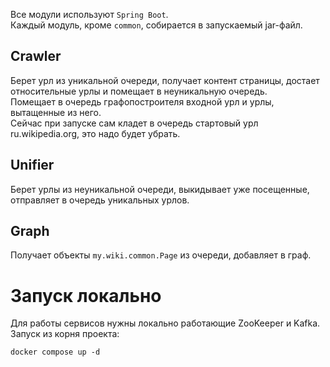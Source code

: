Все модули используют `Spring Boot`.  
Каждый модуль, кроме `common`, собирается в запускаемый jar-файл.

## Crawler
Берет урл из уникальной очереди, получает контент страницы, достает относительные урлы и помещает в неуникальную очередь.  
Помещает в очередь графопостроителя входной урл и урлы, вытащенные из него.  
Сейчас при запуске сам кладет в очередь стартовый урл ru.wikipedia.org, это надо будет убрать.

## Unifier
Берет урлы из неуникальной очереди, выкидывает уже посещенные, отправляет в очередь уникальных урлов.

## Graph
Получает объекты `my.wiki.common.Page` из очереди, добавляет в граф.

# Запуск локально
Для работы сервисов нужны локально работающие ZooKeeper и Kafka. Запуск из корня проекта:
```shell
docker compose up -d
```